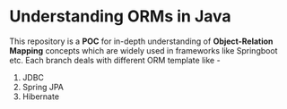 # Understanding ORMs in Java

This repository is a **POC** for in-depth understanding of **Object-Relation Mapping** concepts which are widely used in frameworks like Springboot etc.
Each branch deals with different ORM template like - 
1. JDBC
2. Spring JPA
3. Hibernate
